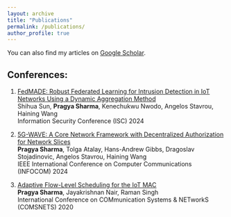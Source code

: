 ```yaml
---
layout: archive
title: "Publications"
permalink: /publications/
author_profile: true
---
```



You can also find my articles on [Google Scholar](https://scholar.google.com/citations?user=UNZRLLsAAAAJ&hl=en).

## Conferences:

1. [FedMADE: Robust Federated Learning for Intrusion Detection in IoT Networks Using a Dynamic Aggregation Method](https://arxiv.org/abs/2408.07152)\
Shihua Sun, **Pragya Sharma**, Kenechukwu Nwodo, Angelos Stavrou, Haining Wang\
Information Security Conference (ISC) 2024

2. [5G-WAVE: A Core Network Framework with Decentralized Authorization for Network Slices](https://ieeexplore.ieee.org/abstract/document/10621131)\
**Pragya Sharma**, Tolga Atalay, Hans-Andrew Gibbs, Dragoslav Stojadinovic, Angelos Stavrou, Haining Wang\
IEEE International Conference on Computer Communications (INFOCOM) 2024

3. [Adaptive Flow-Level Scheduling for the IoT MAC](https://doi.org/10.1109/COMSNETS48256.2020.9027315)\
**Pragya Sharma**, Jayakrishnan Nair, Raman Singh\
International Conference on COMmunication Systems & NETworkS (COMSNETS) 2020